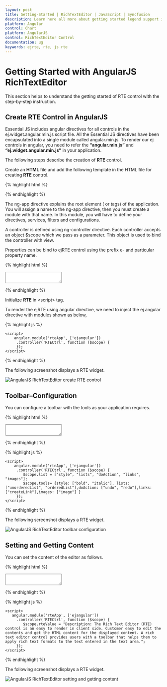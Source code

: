 ```yaml
---
layout: post
title: Getting-Started | RichTextEditor | JavaScript | Syncfusion
description: Learn here all more about getting started legend support in Syncfusion AngularJS control, its elements, and more.
platform: Angular
control: Chart
platform: AngularJS
control: RichTextEditor Control
documentation: ug
keywords: ejrte, rte, js rte
---
```


# Getting Started with AngularJS RichTextEditor

This section helps to understand the getting started of RTE control with the step-by-step instruction.

## Create RTE Control in AngularJS

Essential JS includes angular directives for all controls in the ej.widget.angular.min.js script file. All the Essential JS directives have been encapsulated into a single module called angular.min.js. To render our ej controls in angular, you need to refer the **“angular.min.js”** and **“ej.widget.angular.min.js”** in your application.

The following steps describe the creation of **RTE** control.  

Create an **HTML** file and add the following template in the HTML file for creating **RTE** control.

{% highlight html %}

<!doctype html>
<html lang="en" ng-app="rteApp">
<head>
    <title>Essential Studio for JavaScript : AngularJS Support for RTE </title>
    <!-- Style sheet for default theme (flat azure) -->
    <link href="http://cdn.syncfusion.com/{{ site.releaseversion }}/js/web/flat-azure/ej.web.all.min.css" rel="stylesheet" />
    <!--Scripts-->
    <script src="http://cdn.syncfusion.com/js/assets/external/jquery-1.11.3.min.js" type="text/javascript"> </script> 
    <script src="http://cdn.syncfusion.com/js/assets/external/angular.min.js"></script>
    <script type="text/javascript" src="http://cdn.syncfusion.com/{{ site.releaseversion }}/js/web/ej.web.all.min.js "></script>
    <script src="http://cdn.syncfusion.com/{{ site.releaseversion }}/js/common/ej.widget.angular.min.js"></script>
    <!--Add custom scripts here -->
</head>
<body ng-controller="RTECtrl">

<!--Add necessary HTML elements-->

</body>
</html>

{% endhighlight %}

The ng-app directive explains the root element (<html> or <body> tags) of the application. You will assign a name to the ng-app directive, then you must create a module with that name. In this module, you will have to define your directives, services, filters and configurations.

A controller is defined using ng-controller directive. Each controller accepts an object $scope which we pass as a parameter.  This object is used to bind the controller with view.   

Properties can be bind to ejRTE control using the prefix e- and particular property name.

{% highlight html %}

   <textarea id ="texteditor" ej-rte></textarea>

{% endhighlight %}

Initialize **RTE** in &lt;script&gt; tag.

To render the ejRTE using angular directive, we need to inject the ej angular directive with modules shown as below,

{% highlight js %}

    <script>
        angular.module('rteApp', ['ejangular'])
         .controller('RTECtrl', function ($scope) {
         });
    </script>

{% endhighlight %}

The following screenshot displays a RTE widget.

![AngularJS RichTextEditor create RTE control](/js/RichTextEditor/Getting-Started_images/Getting-Started_img1.png)

## Toolbar–Configuration

You can configure a toolbar with the tools as your application requires.

{% highlight html %}

 <textarea id ="texteditor" ej-rte e-toolslist="list" e-tools="tools"></textarea>

{% endhighlight %}

{% highlight js %}

    <script>
        angular.module('rteApp', ['ejangular'])
         .controller('RTECtrl', function ($scope) {
            $scope.list = ["style", "lists", "doAction", "links", "images"];
            $scope.tools= {style: ["bold", "italic"], lists: ["unorderedList", "orderedList"],doAction: ["undo", "redo"],links: ["createLink"],images: ["image"] }  
         });
    </script>

{% endhighlight %}

The following screenshot displays a RTE widget.

![AngularJS RichTextEditor toolbar configuration](/js/RichTextEditor/Getting-Started_images/Getting-Started_img2.png)

## Setting and Getting Content

You can set the content of the editor as follows.

{% highlight html %}

 <textarea id ="texteditor" ej-rte e-value="rteValue"></textarea>

{% endhighlight %}

{% highlight js %}

    <script>
       angular.module('rteApp', ['ejangular'])
         .controller('RTECtrl', function ($scope) {
            $scope.rteValue = "Description: The Rich Text Editor (RTE) control is an easy to render in client side. Customer easy to edit the contents and get the HTML content for the displayed content. A rich text editor control provides users with a toolbar that helps them to apply rich text formats to the text entered in the text area.";
         });
    </script>

{% endhighlight %}

The following screenshot displays a RTE widget.

![AngularJS RichTextEditor setting and getting content](/js/RichTextEditor/Getting-Started_images/Getting-Started_img3.png)
